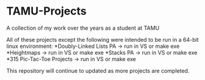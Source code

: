 # TAMU-Projects
A collection of my work over the years as a student at TAMU

All of these projects except the following were intended to be run in a 64-bit linux environment:
*Doubly-Linked Lists PA -> run in VS or make exe
*Heightmaps -> run in VS or make exe
*Stacks PA -> run in VS or make exe
*315 Pic-Tac-Toe Projects -> run in VS or make exe

This repository will continue to updated as more projects are completed.
